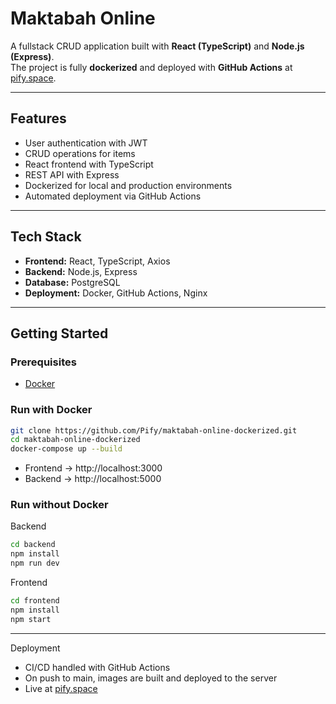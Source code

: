 # Maktabah Online

A fullstack CRUD application built with **React (TypeScript)** and **Node.js (Express)**.  
The project is fully **dockerized** and deployed with **GitHub Actions** at [pify.space](https://pify.space).

---

## Features
- User authentication with JWT  
- CRUD operations for items  
- React frontend with TypeScript  
- REST API with Express  
- Dockerized for local and production environments  
- Automated deployment via GitHub Actions  

---

## Tech Stack
- **Frontend:** React, TypeScript, Axios  
- **Backend:** Node.js, Express  
- **Database:** PostgreSQL 
- **Deployment:** Docker, GitHub Actions, Nginx  

---

## Getting Started

### Prerequisites
- [Docker](https://www.docker.com/)

### Run with Docker
```bash
git clone https://github.com/Pify/maktabah-online-dockerized.git
cd maktabah-online-dockerized
docker-compose up --build
```
- Frontend → http://localhost:3000
- Backend → http://localhost:5000

### Run without Docker
Backend
```bash
cd backend
npm install
npm run dev
```
Frontend
```bash
cd frontend
npm install
npm start
```

---

Deployment
- CI/CD handled with GitHub Actions
- On push to main, images are built and deployed to the server
- Live at [pify.space](https://pify.space)

